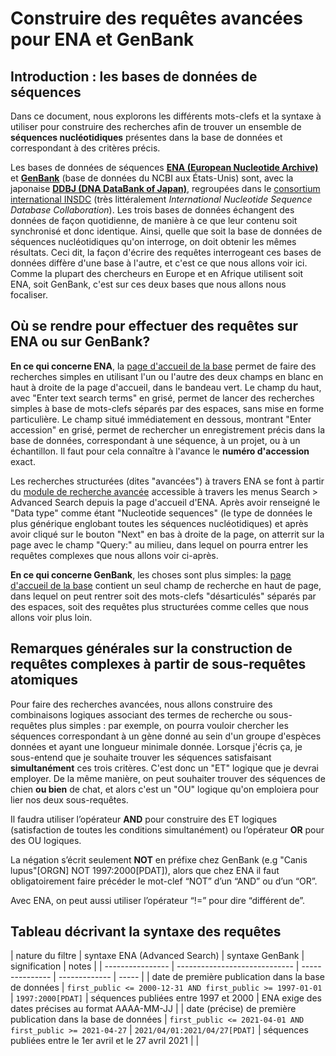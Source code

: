 # Construire des requêtes avancées pour ENA et GenBank


## Introduction : les bases de données de séquences

Dans ce document, nous explorons les différents mots-clefs et la syntaxe à utiliser pour construire des recherches afin de trouver un ensemble de **séquences nucléotidiques** présentes dans la base de données et correspondant à des critères précis.

Les bases de données de séquences [**ENA (European Nucleotide Archive)**](https://www.ebi.ac.uk/ena/browser/home) et [**GenBank**](https://www.ncbi.nlm.nih.gov/genbank/) (base de données du NCBI aux États-Unis) sont, avec la japonaise [**DDBJ (DNA DataBank of Japan)**](https://www.ddbj.nig.ac.jp/), regroupées dans le [consortium international INSDC](http://www.insdc.org/) (très littéralement *International Nucleotide Sequence Database Collaboration*). Les trois bases de données échangent des données de façon quotidienne, de manière à ce que leur contenu soit synchronisé et donc identique. Ainsi, quelle que soit la base de données de séquences nucléotidiques qu'on interroge, on doit obtenir les mêmes résultats. Ceci dit, la façon d'écrire des requêtes interrogeant ces bases de données diffère d'une base à l'autre, et c'est ce que nous allons voir ici. Comme la plupart des chercheurs en Europe et en Afrique utilisent soit ENA, soit GenBank, c'est sur ces deux bases que nous allons nous focaliser.


## Où se rendre pour effectuer des requêtes sur ENA ou sur GenBank?

**En ce qui concerne ENA**, la [page d'accueil de la base](https://www.ebi.ac.uk/ena/browser/home) permet de faire des recherches simples en utilisant l'un ou l'autre des deux champs en blanc en haut à droite de la page d'accueil, dans le bandeau vert. Le champ du haut, avec "Enter text search terms" en grisé, permet de lancer des recherches simples à base de mots-clefs séparés par des espaces, sans mise en forme particulière. Le champ situé immédiatement en dessous, montrant "Enter accession" en grisé, permet de rechercher un enregistrement précis dans la base de données, correspondant à une séquence, à un projet, ou à un échantillon. Il faut pour cela connaître à l'avance le **numéro d'accession** exact.

Les recherches structurées (dites "avancées") à travers ENA se font à partir du [module de recherche avancée](https://www.ebi.ac.uk/ena/browser/advanced-search) accessible à travers les menus Search > Advanced Search depuis la page d'accueil d'ENA. Après avoir renseigné le "Data type" comme étant "Nucleotide sequences" (le type de données le plus générique englobant toutes les séquences nucléotidiques) et après avoir cliqué sur le bouton "Next" en bas à droite de la page, on atterrit sur la page avec le champ "Query:" au milieu, dans lequel on pourra entrer les requêtes complexes que nous allons voir ci-après.

**En ce qui concerne GenBank**, les choses sont plus simples: la [page d'accueil de la base](https://www.ncbi.nlm.nih.gov/genbank/) contient un seul champ de recherche en haut de page, dans lequel on peut rentrer soit des mots-clefs "désarticulés" séparés par des espaces, soit des requêtes plus structurées comme celles que nous allons voir plus loin.


## Remarques générales sur la construction de requêtes complexes à partir de sous-requêtes atomiques

Pour faire des recherches avancées, nous allons construire des combinaisons logiques associant des termes de recherche ou sous-requêtes plus simples : par exemple, on pourra vouloir chercher les séquences correspondant à un gène donné au sein d'un groupe d'espèces données et ayant une longueur minimale donnée. Lorsque j'écris ça, je sous-entend que je souhaite trouver les séquences satisfaisant **simultanément** ces trois critères. C'est donc un "ET" logique que je devrai employer. De la même manière, on peut souhaiter trouver des séquences de chien **ou bien** de chat, et alors c'est un "OU" logique qu'on emploiera pour lier nos deux sous-requêtes.

Il faudra utiliser l’opérateur **AND** pour construire des ET logiques (satisfaction de toutes les conditions simultanément) ou l’opérateur **OR** pour des OU logiques.

La négation s’écrit seulement **NOT** en préfixe chez GenBank (e.g "Canis lupus"[ORGN] NOT 1997:2000[PDAT]), alors que chez ENA il faut obligatoirement faire précéder le mot-clef “NOT” d’un “AND” ou d’un “OR”.


Avec ENA, on peut aussi utiliser l’opérateur “!=” pour dire “différent de”.


## Tableau décrivant la syntaxe des requêtes


| nature du filtre | syntaxe ENA (Advanced Search) | syntaxe GenBank | signification | notes |
| ---------------- | ----------------------------- | --------------- | ------------- | ----- |
| date de première publication dans la base de données | `first_public <= 2000-12-31 AND first_public >= 1997-01-01` | `1997:2000[PDAT]` | séquences publiées entre 1997 et 2000 | ENA exige des dates précises au format AAAA-MM-JJ |
| date (précise) de première publication dans la base de données | `first_public <= 2021-04-01 AND first_public >= 2021-04-27` | `2021/04/01:2021/04/27[PDAT]` | séquences publiées entre le 1er avril et le 27 avril 2021 |  |


